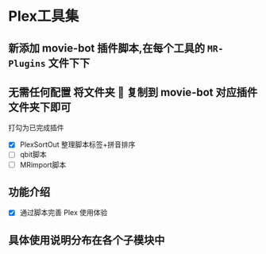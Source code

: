 # Plex工具集
## 新添加 movie-bot 插件脚本,在每个工具的 `MR-Plugins` 文件下下
## 无需任何配置 将文件夹 📁 复制到 movie-bot 对应插件文件夹下即可
打勾为已完成插件
- [x] PlexSortOut 整理脚本标签+拼音排序
- [ ] qbit脚本
- [ ] MRimport脚本

## 功能介绍
- [x] 通过脚本完善 Plex 使用体验 

## 具体使用说明分布在各个子模块中
